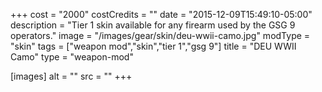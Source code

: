 +++
cost = "2000"
costCredits = ""
date = "2015-12-09T15:49:10-05:00"
description = "Tier 1 skin available for any firearm used by the GSG 9 operators."
image = "/images/gear/skin/deu-wwii-camo.jpg"
modType = "skin"
tags = ["weapon mod","skin","tier 1","gsg 9"]
title = "DEU WWII Camo"
type = "weapon-mod"

[images]
  alt = ""
  src = ""
+++
